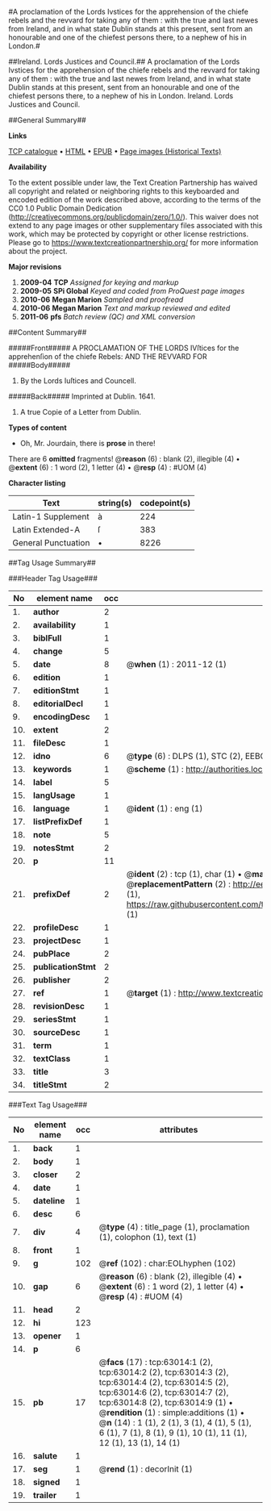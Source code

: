 #A proclamation of the Lords Ivstices for the apprehension of the chiefe rebels and the revvard for taking any of them : with the true and last newes from Ireland, and in what state Dublin stands at this present, sent from an honourable and one of the chiefest persons there, to a nephew of his in London.#

##Ireland. Lords Justices and Council.##
A proclamation of the Lords Ivstices for the apprehension of the chiefe rebels and the revvard for taking any of them : with the true and last newes from Ireland, and in what state Dublin stands at this present, sent from an honourable and one of the chiefest persons there, to a nephew of his in London.
Ireland. Lords Justices and Council.

##General Summary##

**Links**

[TCP catalogue](http://www.ota.ox.ac.uk/tcp/)  • 
[HTML](http://tei.it.ox.ac.uk/tcp/Texts-HTML/free/A39/A39486.html)  • 
[EPUB](http://tei.it.ox.ac.uk/tcp/Texts-EPUB/free/A39/A39486.epub) • 
[Page images (Historical Texts)](https://historicaltexts.jisc.ac.uk/eebo-12544736e)

**Availability**

To the extent possible under law, the Text Creation Partnership has waived all copyright and related or neighboring rights to this keyboarded and encoded edition of the work described above, according to the terms of the CC0 1.0 Public Domain Dedication (http://creativecommons.org/publicdomain/zero/1.0/). This waiver does not extend to any page images or other supplementary files associated with this work, which may be protected by copyright or other license restrictions. Please go to https://www.textcreationpartnership.org/ for more information about the project.

**Major revisions**

1. __2009-04__ __TCP__ *Assigned for keying and markup*
1. __2009-05__ __SPi Global__ *Keyed and coded from ProQuest page images*
1. __2010-06__ __Megan Marion__ *Sampled and proofread*
1. __2010-06__ __Megan Marion__ *Text and markup reviewed and edited*
1. __2011-06__ __pfs__ *Batch review (QC) and XML conversion*

##Content Summary##

#####Front#####
A PROCLAMATION OF THE LORDS IVſtices for the apprehenſion of the chiefe Rebels: AND THE REVVARD FOR 
#####Body#####

1. By the Lords Iuſtices and Councell.

#####Back#####
Imprinted at Dublin. 1641.
1. A true Copie of a Letter from Dublin.

**Types of content**

  * Oh, Mr. Jourdain, there is **prose** in there!

There are 6 **omitted** fragments! 
 @__reason__ (6) : blank (2), illegible (4)  •  @__extent__ (6) : 1 word (2), 1 letter (4)  •  @__resp__ (4) : #UOM (4)

**Character listing**


|Text|string(s)|codepoint(s)|
|---|---|---|
|Latin-1 Supplement|à|224|
|Latin Extended-A|ſ|383|
|General Punctuation|•|8226|

##Tag Usage Summary##

###Header Tag Usage###

|No|element name|occ|attributes|
|---|---|---|---|
|1.|__author__|2||
|2.|__availability__|1||
|3.|__biblFull__|1||
|4.|__change__|5||
|5.|__date__|8| @__when__ (1) : 2011-12 (1)|
|6.|__edition__|1||
|7.|__editionStmt__|1||
|8.|__editorialDecl__|1||
|9.|__encodingDesc__|1||
|10.|__extent__|2||
|11.|__fileDesc__|1||
|12.|__idno__|6| @__type__ (6) : DLPS (1), STC (2), EEBO-CITATION (1), OCLC (1), VID (1)|
|13.|__keywords__|1| @__scheme__ (1) : http://authorities.loc.gov/ (1)|
|14.|__label__|5||
|15.|__langUsage__|1||
|16.|__language__|1| @__ident__ (1) : eng (1)|
|17.|__listPrefixDef__|1||
|18.|__note__|5||
|19.|__notesStmt__|2||
|20.|__p__|11||
|21.|__prefixDef__|2| @__ident__ (2) : tcp (1), char (1)  •  @__matchPattern__ (2) : ([0-9\-]+):([0-9IVX]+) (1), (.+) (1)  •  @__replacementPattern__ (2) : http://eebo.chadwyck.com/downloadtiff?vid=$1&page=$2 (1), https://raw.githubusercontent.com/textcreationpartnership/Texts/master/tcpchars.xml#$1 (1)|
|22.|__profileDesc__|1||
|23.|__projectDesc__|1||
|24.|__pubPlace__|2||
|25.|__publicationStmt__|2||
|26.|__publisher__|2||
|27.|__ref__|1| @__target__ (1) : http://www.textcreationpartnership.org/docs/. (1)|
|28.|__revisionDesc__|1||
|29.|__seriesStmt__|1||
|30.|__sourceDesc__|1||
|31.|__term__|1||
|32.|__textClass__|1||
|33.|__title__|3||
|34.|__titleStmt__|2||


###Text Tag Usage###

|No|element name|occ|attributes|
|---|---|---|---|
|1.|__back__|1||
|2.|__body__|1||
|3.|__closer__|2||
|4.|__date__|1||
|5.|__dateline__|1||
|6.|__desc__|6||
|7.|__div__|4| @__type__ (4) : title_page (1), proclamation (1), colophon (1), text (1)|
|8.|__front__|1||
|9.|__g__|102| @__ref__ (102) : char:EOLhyphen (102)|
|10.|__gap__|6| @__reason__ (6) : blank (2), illegible (4)  •  @__extent__ (6) : 1 word (2), 1 letter (4)  •  @__resp__ (4) : #UOM (4)|
|11.|__head__|2||
|12.|__hi__|123||
|13.|__opener__|1||
|14.|__p__|6||
|15.|__pb__|17| @__facs__ (17) : tcp:63014:1 (2), tcp:63014:2 (2), tcp:63014:3 (2), tcp:63014:4 (2), tcp:63014:5 (2), tcp:63014:6 (2), tcp:63014:7 (2), tcp:63014:8 (2), tcp:63014:9 (1)  •  @__rendition__ (1) : simple:additions (1)  •  @__n__ (14) : 1 (1), 2 (1), 3 (1), 4 (1), 5 (1), 6 (1), 7 (1), 8 (1), 9 (1), 10 (1), 11 (1), 12 (1), 13 (1), 14 (1)|
|16.|__salute__|1||
|17.|__seg__|1| @__rend__ (1) : decorInit (1)|
|18.|__signed__|1||
|19.|__trailer__|1||
